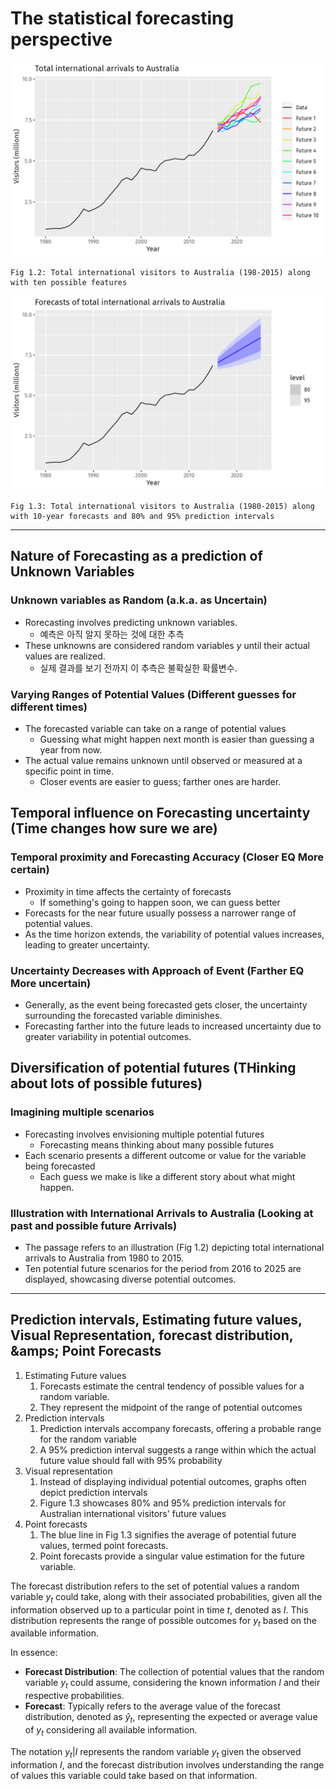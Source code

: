 # The statistical forecasting perspective


![Fig 1.2: Total international visitors to Australia (198-2015) along with ten possible features](../imgs/total_international_visitors_to_AUS_fig1_2.png)

```
Fig 1.2: Total international visitors to Australia (198-2015) along with ten possible features
```

![Fig 1.3: Total international visitors to Australia (1980-2015) along with 10-year forecasts and 80% and 95% prediction intervals](../imgs/total_international_visitors_to_AUS_fig1_3.png)

```
Fig 1.3: Total international visitors to Australia (1980-2015) along with 10-year forecasts and 80% and 95% prediction intervals
```

---

## Nature of Forecasting as a prediction of Unknown Variables
### Unknown variables as Random (a.k.a. as Uncertain)
- Rorecasting involves predicting unknown variables.
  - 예측은 아직 알지 못하는 것에 대한 추측
- These unknowns are considered random variables $y$ until their actual values are realized.
  - 실제 결과를 보기 전까지 이 추측은 불확실한 확률변수.
### Varying Ranges of Potential Values (Different guesses for different times)
- The forecasted variable can take on a range of potential values
  - Guessing what might happen next month is easier than guessing a year from now.
- The actual value remains unknown until observed or measured at a specific point in time.
  - Closer events are easier to guess; farther ones are harder.

## Temporal influence on Forecasting uncertainty (Time changes how sure we are)
### Temporal proximity and Forecasting Accuracy (Closer EQ More certain)
- Proximity in time affects the certainty of forecasts
  - If something's going to happen soon, we can guess better
- Forecasts for the near future usually possess a narrower range of potential values.
- As the time horizon extends, the variability of potential values increases, leading to greater uncertainty.
### Uncertainty Decreases with Approach of Event (Farther EQ More uncertain)
- Generally, as the event being forecasted gets closer, the uncertainty surrounding the forecasted variable diminishes.
- Forecasting farther into the future leads to increased uncertainty due to greater variability in potential outcomes.

## Diversification of potential futures (THinking about lots of possible futures)
### Imagining multiple scenarios
- Forecasting involves envisioning multiple potential futures
  - Forecasting means thinking about many possible futures
- Each scenario presents a different outcome or value for the variable being forecasted
  - Each guess we make is like a different story about what might happen.

### Illustration with International Arrivals to Australia (Looking at past and possible future Arrivals)
- The passage refers to an illustration (Fig 1.2) depicting total international arrivals to Australia from 1980 to 2015.
- Ten potential future scenarios for the period from 2016 to 2025 are displayed, showcasing diverse potential outcomes.

---

## Prediction intervals, Estimating future values, Visual Representation, forecast distribution, &amps; Point Forecasts

1. Estimating Future values
   1. Forecasts estimate the central tendency of possible values for a random variable.
   2. They represent the midpoint of the range of potential outcomes
2. Prediction intervals
   1. Prediction intervals accompany forecasts, offering a probable range for the random variable
   2. A 95% prediction interval suggests a range within which the actual future value should fall with 95% probability
3. Visual representation
   1. Instead of displaying individual potential outcomes, graphs often depict prediction intervals
   2. Figure 1.3 showcases 80% and 95% prediction intervals for Australian international visitors' future values
4. Point forecasts
   1. The blue line in Fig 1.3 signifies the average of potential future values, termed point forecasts.
   2. Point forecasts provide a singular value estimation for the future variable.


The forecast distribution refers to the set of potential values a random variable $y_t$ could take, along with their associated probabilities, given all the information observed up to a particular point in time $t$, denoted as $I$. This distribution represents the range of possible outcomes for $y_t$ based on the available information.

In essence:
- **Forecast Distribution**: The collection of potential values that the random variable $y_t$ could assume, considering the known information $I$ and their respective probabilities.
- **Forecast**: Typically refers to the average value of the forecast distribution, denoted as $\hat{y}_t$, representing the expected or average value of $y_t$ considering all available information.

The notation $y_t | I$ represents the random variable $y_t$ given the observed information $I$, and the forecast distribution involves understanding the range of values this variable could take based on that information.
